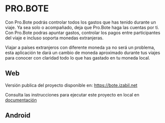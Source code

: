 # PRO.BOTE

Con Pro.Bote podrás controlar todos los gastos que has tenido durante un viaje. Ya sea solo o acompañado, deja que Pro.Bote haga las cuentas por ti. Con Pro.Bote podras apuntar gastos, controlar los pagos entre participantes del viaje e incluso soporta monedas extranjeras.

Viajar a países extranjeros con diferente moneda ya no será un problema, esta aplicación te dará un cambio de moneda aproximado durante tus viajes para conocer con claridad todo lo que has gastado en tu moneda local.

## Web

Versión publica del proyecto disponible en: https://bote.izabil.net

Consulta las instrucciones para ejecutar este proyecto en local en [documentación](documentacion/web.md)

## Android
